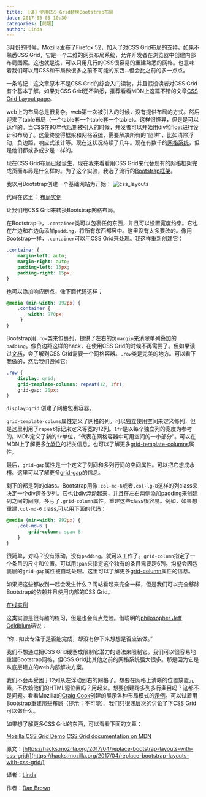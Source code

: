```yaml
---
title: 【译】使用CSS Grid替换Bootstrap布局
date: 2017-05-03 10:30
categories: [前端]
author: Linda
---
```


3月份的时候，Mozilla发布了Firefox 52，加入了对CSS Grid布局的支持。如果不熟悉CSS Grid，它是一个二维的网页布局系统，允许开发者在浏览器中创建内部布局图案。这也就是说，可以只用几行的CSS很容易的重建熟悉的网格。也意味着我们可以用CSS和布局做很多之前不可能的东西...但会比之前的多一点点。

一条笔记：这文章原本不是CSS Grid的综合入门读物，并且假设读者对CSS Grid有个基本了解。如果对CSS Grid还不熟悉，推荐看看MDN上这篇不错的文章[CSS Grid Layout page](https://developer.mozilla.org/en-US/docs/Web/CSS/CSS_Grid_Layout)。

<!-- more -->

web上的布局总是很复杂。web第一次被引入的时候，没有提供布局的方式。然后迎来了table布局（一个table套一个table套一个table）。这样很怪异，但是是可以运作的。当CSS在90年代后期被引入的时候，开发者可以开始用div和float进行设计和布局了。这最终使得框架和网格系统，需要解决所有的“陷阱”，比如清除浮动，负边距，响应式设计等。现在这状况持续了几年。现在有数千的[网格系统](https://github.com/search?utf8=%E2%9C%93&q=css+grid&type=)，但是他们都或多或少是一样的。

现在CSS Grid布局已经诞生，现在我来看看用CSS Grid来代替现有的网格框架完成页面布局是什么样的。为了这个实验，我选了流行的[Bootstrap框架](http://getbootstrap.com/)。

我以用Bootstrap创建一个基础网站为开始：
![css_layouts](/images/2017-css-grid/css_layouts.jpg)

代码在这里：
[布局实例](http://codepen.io/slightlyoffbeat/pen/dvEbLV)

让我们用CSS Grid来转换Bootstrap网格布局。

在Bootstrap中，`.container`类可以包裹任何东西，并且可以设置宽度约束。它也在左边和右边角添加`padding`，将所有东西都居中。这里没有太多要改的。像用Bootstrap一样，`.container`可以用CSS Grid来处理。我这样重新创建它：

```css
.container {
    margin-left: auto;
    margin-right: auto;
    padding-left: 15px;
    padding-right: 15px;
}
```

也可以添加响应断点，像下面代码这样：

```css
@media (min-width: 992px) {
    .container {
    	width: 970px;
     }
}
```

Bootstrap用`.row`类来包裹列，提供了左右的负`margin`来消除单列叠加的`padding`。像负边距这样的hack，在使用CSS Grid的时候不再需要了。但如果读过[文档](https://developer.mozilla.org/en-US/docs/Web/CSS/CSS_Grid_Layout/Basic_Concepts_of_Grid_Layout)，会了解到CSS Grid需要一个网格容器。`.row`类是完美的地方。可以看下我做的，然后我们毁掉它:

```css
.row {
    display: grid;
    grid-template-columns: repeat(12, 1fr);
    grid-gap: 20px;
}
```

`display:grid` 创建了网格包裹容器。

`grid-template-colums`属性定义了网格的列。可以独立使用空间来定义每列，但是这里利用了`repeat`标记来定义等宽的12列。`1fr`是以每个独立列的宽度为参考的。MDN定义了新的`fr`单位，“代表在网格容器中可用空间的一小部分”。可以在MDN上了解更多[fr单位](https://developer.mozilla.org/en-US/docs/Web/CSS/CSS_Grid_Layout/Basic_Concepts_of_Grid_Layout#The_fr_Unit)的相关信息。也可以了解更多[grid-template-columns](https://developer.mozilla.org/en-US/docs/Web/CSS/grid-template-columns)属性。

最后，`grid-gap`属性是一个定义了列间和多列行间的空间属性。可以把它想成水槽。这里可以了解更多[grid-gap](https://developer.mozilla.org/en-US/docs/Web/CSS/grid-gap)的信息。

剩下的都是列的class。Bootstrap用像`.col-md-6`或者`.col-lg-8`这样的列class来决定一个div跨多少列。它也让div浮动起来，并且在左右两侧添加padding来创建列之间的间隙。多亏了`.grid-column`属性，重建这些class很容易。例如，如果想重建`.col-md-6` class,可以用下面的代码：

```css
@media (min-width: 992px) {
    .col-md-6 {
    	grid-column: span 6;
    }
}
```

很简单，对吗？没有浮动，没有`padding`。就可以工作了。`grid-column`指定了一个条目的尺寸和位置。可以用`span`来指定这个独有的条目需要跨6列。沟壑会因包裹层的`grid-gap`属性被自动处理。这里可以了解更多[grid-column](https://developer.mozilla.org/en-US/docs/Web/CSS/grid-column)属性的信息。

如果把这些都放到一起会发生什么？网站看起来完全一样，但是我们可以完全移除Bootstrap的依赖并且使用内部的CSS Grid。

[在线实例](http://codepen.io/slightlyoffbeat/pen/NpVGyW)

这类实验是很有趣的练习，但是也会有点危险。借聪明的[philosopher Jeff Goldblum](https://en.wikiquote.org/wiki/Jurassic_Park_(film))话说：

“你...如此专注于是否能完成，却没有停下来想想是否应该做。”

我们不想通过把CSS Grid硬塞成限制它潜力的语法来限制它。我们可以很容易地重建Bootstrap网格，但CSS Grid比其他之前的网格系统强大很多。那是因为它是从底层建立的web内部解决方案。

我们不会再受困于12列从左浮动到右的网格了。想要在网格上清晰的位置放置元素，不依赖他们的HTML源位置吗？用起来。想要创建跨多列多行条目吗？这都不是问题。看看Mozilla的[Craig Cook](https://github.com/craigcook/)创建的展示各种布局模式的[示例](https://www.mozilla.org/en-US/developer/css-grid/)。可以试着用Bootstrap重建那些布局（提示：不可能）。我们只很浅层次的讨论了下CSS Grid可以做什么。  

如果想了解更多CSS Grid的东西，可以看看下面的文章：

[Mozilla CSS Grid Demo](https://www.mozilla.org/en-US/developer/css-grid/)
[CSS Grid documentation on MDN](https://developer.mozilla.org/en-US/docs/Web/CSS/CSS_Grid_Layout)
  
原文：[https://hacks.mozilla.org/2017/04/replace-bootstrap-layouts-with-css-grid/](https://hacks.mozilla.org/2017/04/replace-bootstrap-layouts-with-css-grid/)

译者：[Linda](https://github.com/LindaWhite)

作者：[Dan Brown](https://hacks.mozilla.org/author/dbrownmozilla-com/)

